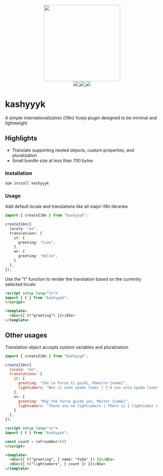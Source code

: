 <p align="center">
  <img src="https://i.imgur.com/RebkXfu.png" width="250" />
  <br>
  <a href="https://npm.im/kashyyyk">
    <img src="https://badgen.net/npm/v/kashyyyk">
  </a>
  <a href="https://npm.im/kashyyyk">
    <img src="https://badgen.net/npm/dm/kashyyyk?color=blue">
  </a>
  <a href="https://bundlephobia.com/result?p=kashyyyk">
    <img src="https://badgen.net/bundlephobia/minzip/kashyyyk">
  </a>
</p>

# kashyyyk

A simple internationalization (i18n) Vuejs plugin designed to be minimal and lightweight

## Highlights
- Translate supporting nested objects, custom properties, and pluralization
- Small bundle size at less than 700 bytes

### Installation

```sh
npm install kashyyyk
```

### Usage
Add default locale and translations like all major i18n libraries
```ts
import { createI18n } from "kashyyyk";

createI18n({
  locale: "en",
  translations: {
    it: {
      greeting: "Ciao",
    },
    en: {
      greeting: "Hello",
    }
  },
});
```
Use the "t" function to render the translation based on the currently selected locale
```html
<script setup lang="ts">
import { t } from "kashyyyk";
</script>

<template>
  <div>{{ t("greeting") }}</div>
</template>
```

## Other usages
Translation object accepts custom variables and pluralization
```js
import { createI18n } from "kashyyyk";

createI18n({
  locale: "en",
  translations: {
    it: {
      greeting: "Che la Forza ti guidi, Maestro {name}",
      lightsabers: "Non ci sono spade laser | C'è una sola spada laser | Ci sono {count} spade laser",
    },
    en: {
      greeting: "May the Force guide you, Master {name}",
      lightsabers: "There are no lightsabers | There is 1 lightsaber | There are {count} lightsabers",
    }
  },
});
```
```html
<script setup lang="ts">
import { t } from "kashyyyk";

const count = ref<number>(0)
</script>

<template>
  <div>{{ t("greeting", { name: "Yoda" }) }}</div>
  <div>{{ t("lightsabers", { count }) }}</div>
</template>
```
